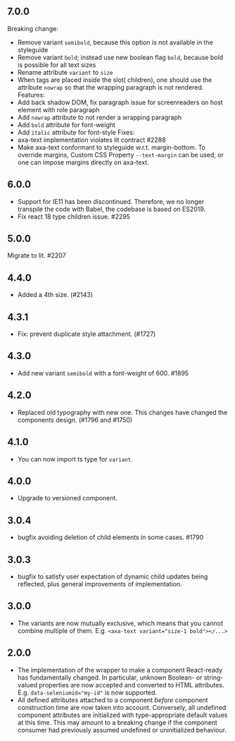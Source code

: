 ## 7.0.0

Breaking change:
- Remove variant `semibold`, because this option is not available in the styleguide
- Remove variant `bold`; instead use new boolean flag `bold`, because bold is possible for all text sizes
- Rename attribute `variant` to `size`
- When tags are placed inside the slot( children), one should use the attribute `nowrap` so that the wrapping paragraph is not rendered.
Features:
- Add back shadow DOM, fix paragraph issue for screenreaders on host element with role paragraph
- Add `nowrap` attribute to not render a wrapping paragraph
- Add `bold` attribute for font-weight
- Add `italic` attribute for font-style
Fixes:
- axa-text implementation violates lit contract #2288
- Make axa-text conformant to styleguide w.r.t. margin-bottom. To override margins, Custom CSS Property `--text-margin` can be used, or one can impose margins directly on axa-text.

## 6.0.0

- Support for IE11 has been discontinued. Therefore, we no longer transpile the code with Babel, the codebase is based on ES2019.
- Fix react 18 type children issue. #2295

## 5.0.0

Migrate to lit. #2207

## 4.4.0

- Added a 4th size. (#2143)

## 4.3.1

- Fix: prevent duplicate style attachment. (#1727)

## 4.3.0

- Add new variant `semibold` with a font-weight of 600. #1895

## 4.2.0

- Replaced old typography with new one. This changes have changed the components design. (#1796 and #1750)

## 4.1.0

- You can now import ts type for `variant`.

## 4.0.0

- Upgrade to versioned component.

## 3.0.4

- bugfix avoiding deletion of child elements in some cases. #1790

## 3.0.3

- bugfix to satisfy user expectation of dynamic child updates being reflected, plus general improvements of
  implementation.

## 3.0.0

- The variants are now mutually exclusive, which means that you cannot combine multiple of them. E.g. `<axa-text variant="size-1 bold"></...>`

## 2.0.0

- The implementation of the wrapper to make a component React-ready has
  fundamentally changed. In particular, unknown Boolean- or
  string-valued properties are now accepted and converted to HTML
  attributes. E.g. `data-seleniumid="my-id"` is now supported.
- All defined attributes attached to a component _before_ component
  construction time are now taken into account. Conversely, all undefined
  component attributes are initialized with type-appropriate default
  values at this time. This may amount to a breaking change if the
  component consumer had previously assumed undefined or uninitialized
  behaviour.
